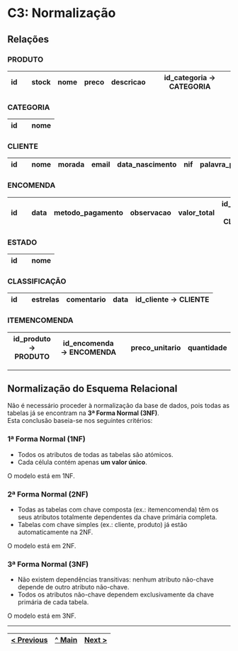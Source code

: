 # C3: Normalização

## Relações

### PRODUTO
| id |  | stock | nome | preco | descricao | id_categoria → CATEGORIA |
|----|----|-------|------|--------|-------------|--------------------------|

### CATEGORIA
| id |  | nome |
|----|----|------|

### CLIENTE
| id |  | nome | morada | email | data_nascimento | nif | palavra_passe | telemovel |
|----|----|------|--------|-------|------------------|-----|----------------|--------------|


### ENCOMENDA
| id |  | data | metodo_pagamento | observacao | valor_total | id_cliente → CLIENTE | id_estado → ESTADO | id_classificacao → CLASSIFICACAO |
|----|----|------|------------------|-------------|--------------|----------------------|---------------------|----------------------------------|

### ESTADO
| id |  | nome |
|----|----|------|

### CLASSIFICAÇÃO
| id |  | estrelas | comentario | data | id_cliente → CLIENTE |
|----|----|----------|-------------|------|-----------------------|

### ITEMENCOMENDA
| id_produto → PRODUTO | id_encomenda → ENCOMENDA |  | preco_unitario | quantidade |
|----------------------|--------------------------|----|----------------|------------|


---

## Normalização do Esquema Relacional

Não é necessário proceder à normalização da base de dados, pois todas as tabelas já se encontram na **3ª Forma Normal (3NF)**.  
Esta conclusão baseia-se nos seguintes critérios:

###  1ª Forma Normal (1NF)

- Todos os atributos de todas as tabelas são atómicos.
- Cada célula contém apenas **um valor único**.

 O modelo está em 1NF.


###  2ª Forma Normal (2NF)

- Todas as tabelas com chave composta (ex.: itemencomenda) têm os seus atributos totalmente dependentes da chave primária completa.
- Tabelas com chave simples (ex.: cliente, produto) já estão automaticamente na 2NF.

 O modelo está em 2NF.



###  3ª Forma Normal (3NF)

- Não existem dependências transitivas: nenhum atributo não-chave depende de outro atributo não-chave.
- Todos os atributos não-chave dependem exclusivamente da chave primária de cada tabela.

 O modelo está em 3NF.
 
---
[< Previous](rebd02.md) | [^ Main](/../../) | [Next >](rebd04.md)
:--- | :---: | ---: 
